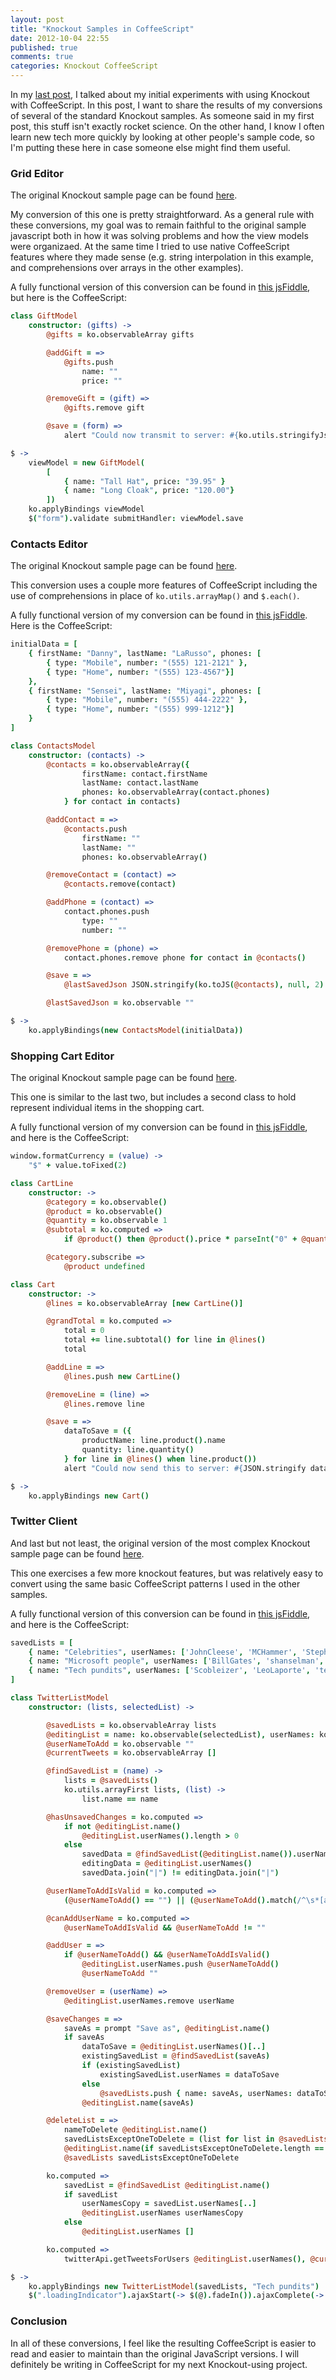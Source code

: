 ```yaml
---
layout: post
title: "Knockout Samples in CoffeeScript"
date: 2012-10-04 22:55
published: true
comments: true
categories: Knockout CoffeeScript
---
```


In my [last post](/2012/09/28/coffeescript-and-knockout-hello-world/), I talked about my initial experiments with using Knockout with CoffeeScript.  In this post, I want to share the results of my conversions of several of the standard Knockout samples.  As someone said in my first post, this stuff isn't exactly rocket science.  On the other hand, I know I often learn new tech more quickly by looking at other people's sample code, so I'm putting these here in case someone else might find them useful.

### Grid Editor

The original Knockout sample page can be found [here](http://knockoutjs.com/examples/gridEditor.html).

My conversion of this one is pretty straightforward.  As a general rule with these conversions, my goal was to remain faithful to the original sample javascript both in how it was solving problems and how the view models were organizaed.  At the same time I tried to use native CoffeeScript features where they made sense (e.g. string interpolation in this example, and comprehensions over arrays in the other examples).

A fully functional version of this conversion can be found in [this jsFiddle](http://jsfiddle.net/ervwalter/4CLRh/), but here is the CoffeeScript:

``` coffeescript
class GiftModel
    constructor: (gifts) ->
        @gifts = ko.observableArray gifts

        @addGift = =>
            @gifts.push
                name: ""
                price: ""

        @removeGift = (gift) =>
            @gifts.remove gift

        @save = (form) =>
            alert "Could now transmit to server: #{ko.utils.stringifyJson @gifts}"

$ ->
    viewModel = new GiftModel(
        [
            { name: "Tall Hat", price: "39.95" }
            { name: "Long Cloak", price: "120.00"}
        ])
    ko.applyBindings viewModel
    $("form").validate submitHandler: viewModel.save
```

### Contacts Editor

The original Knockout sample page can be found [here](http://knockoutjs.com/examples/contactsEditor.html).

This conversion uses a couple more features of CoffeeScript including the use of comprehensions in place of `ko.utils.arrayMap()` and `$.each()`.

A fully functional version of my conversion can be found in [this jsFiddle](http://jsfiddle.net/ervwalter/Rj3pk/).  Here is the CoffeeScript:

``` coffeescript
initialData = [
    { firstName: "Danny", lastName: "LaRusso", phones: [
        { type: "Mobile", number: "(555) 121-2121" },
        { type: "Home", number: "(555) 123-4567"}]
    },
    { firstName: "Sensei", lastName: "Miyagi", phones: [
        { type: "Mobile", number: "(555) 444-2222" },
        { type: "Home", number: "(555) 999-1212"}]
    }
]

class ContactsModel
    constructor: (contacts) ->
        @contacts = ko.observableArray({
                firstName: contact.firstName
                lastName: contact.lastName
                phones: ko.observableArray(contact.phones)
            } for contact in contacts)

        @addContact = =>
            @contacts.push
                firstName: ""
                lastName: ""
                phones: ko.observableArray()

        @removeContact = (contact) =>
            @contacts.remove(contact)

        @addPhone = (contact) =>
            contact.phones.push
                type: ""
                number: ""

        @removePhone = (phone) =>
            contact.phones.remove phone for contact in @contacts()

        @save = =>
            @lastSavedJson JSON.stringify(ko.toJS(@contacts), null, 2)

        @lastSavedJson = ko.observable ""

$ ->
    ko.applyBindings(new ContactsModel(initialData))
```

### Shopping Cart Editor

The original Knockout sample page can be found [here](http://knockoutjs.com/examples/cartEditor.html).

This one is similar to the last two, but includes a second class to hold represent individual items in the shopping cart.

A fully functional version of my conversion can be found in [this jsFiddle](http://jsfiddle.net/ervwalter/qyDr2/), and here is the CoffeeScript:

``` coffeescript
window.formatCurrency = (value) ->
    "$" + value.toFixed(2)

class CartLine
    constructor: ->
        @category = ko.observable()
        @product = ko.observable()
        @quantity = ko.observable 1
        @subtotal = ko.computed =>
            if @product() then @product().price * parseInt("0" + @quantity()) else 0

        @category.subscribe =>
            @product undefined

class Cart
    constructor: ->
        @lines = ko.observableArray [new CartLine()]

        @grandTotal = ko.computed =>
            total = 0
            total += line.subtotal() for line in @lines()
            total

        @addLine = =>
            @lines.push new CartLine()

        @removeLine = (line) =>
            @lines.remove line

        @save = =>
            dataToSave = ({
                productName: line.product().name
                quantity: line.quantity()
            } for line in @lines() when line.product())
            alert "Could now send this to server: #{JSON.stringify dataToSave}"

$ ->
    ko.applyBindings new Cart()
```

### Twitter Client

And last but not least, the original version of the most complex Knockout sample page can be found [here](http://knockoutjs.com/examples/twitter.html).

This one exercises a few more knockout features, but was relatively easy to convert using the same basic CoffeeScript patterns I used in the other samples.

A fully functional version of this conversion can be found in [this jsFiddle](http://jsfiddle.net/ervwalter/95UBd/), and here is the CoffeeScript:

``` coffeescript
savedLists = [
    { name: "Celebrities", userNames: ['JohnCleese', 'MCHammer', 'StephenFry', 'algore', 'StevenSanderson']}
    { name: "Microsoft people", userNames: ['BillGates', 'shanselman', 'ScottGu']}
    { name: "Tech pundits", userNames: ['Scobleizer', 'LeoLaporte', 'techcrunch', 'BoingBoing', 'timoreilly', 'codinghorror']}
]

class TwitterListModel
    constructor: (lists, selectedList) ->

        @savedLists = ko.observableArray lists
        @editingList = name: ko.observable(selectedList), userNames: ko.observableArray()
        @userNameToAdd = ko.observable ""
        @currentTweets = ko.observableArray []

        @findSavedList = (name) ->
            lists = @savedLists()
            ko.utils.arrayFirst lists, (list) ->
                list.name == name

        @hasUnsavedChanges = ko.computed =>
            if not @editingList.name()
                @editingList.userNames().length > 0
            else
                savedData = @findSavedList(@editingList.name()).userNames
                editingData = @editingList.userNames()
                savedData.join("|") != editingData.join("|")

        @userNameToAddIsValid = ko.computed =>
            (@userNameToAdd() == "") || (@userNameToAdd().match(/^\s*[a-zA-Z0-9_]{1,15}\s*$/) != null)

        @canAddUserName = ko.computed =>
            @userNameToAddIsValid && @userNameToAdd != ""

        @addUser = =>
            if @userNameToAdd() && @userNameToAddIsValid()
                @editingList.userNames.push @userNameToAdd()
                @userNameToAdd ""

        @removeUser = (userName) =>
            @editingList.userNames.remove userName

        @saveChanges = =>
            saveAs = prompt "Save as", @editingList.name()
            if saveAs
                dataToSave = @editingList.userNames()[..]
                existingSavedList = @findSavedList(saveAs)
                if (existingSavedList)
                    existingSavedList.userNames = dataToSave
                else
                    @savedLists.push { name: saveAs, userNames: dataToSave }
                @editingList.name(saveAs)

        @deleteList = =>
            nameToDelete @editingList.name()
            savedListsExceptOneToDelete = (list for list in @savedLists() when list.name != nameToDelete)
            @editingList.name(if savedListsExceptOneToDelete.length == 0 then null else savedListsExceptOneToDelete[0].name)
            @savedLists savedListsExceptOneToDelete

        ko.computed =>
            savedList = @findSavedList @editingList.name()
            if savedList
                userNamesCopy = savedList.userNames[..]
                @editingList.userNames userNamesCopy
            else
                @editingList.userNames []

        ko.computed =>
            twitterApi.getTweetsForUsers @editingList.userNames(), @currentTweets

$ ->
    ko.applyBindings new TwitterListModel(savedLists, "Tech pundits")
    $(".loadingIndicator").ajaxStart(-> $(@).fadeIn()).ajaxComplete(-> $(@).fadeOut())
```

### Conclusion

In all of these conversions, I feel like the resulting CoffeeScript is easier to read and easier to maintain than the original JavaScript versions.  I will definitely be writing in CoffeeScript for my next Knockout-using project.